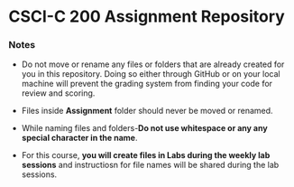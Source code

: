# CSCI-C 200 Assignment Repository

### Notes

- Do not move or rename any files or folders that are already created for you in this repository. Doing so either through GitHub or on your local machine will prevent the grading system from finding your code for review and scoring. 

- Files inside **Assignment** folder should never be moved or renamed. 

- While naming files and folders-**Do not use whitespace or any any special character in the name**.

- For this course, **you will create files in Labs during the weekly lab sessions** and instructiosn for file names will be shared during the lab sessions.

